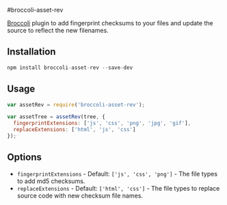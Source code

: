 #broccoli-asset-rev

[Broccoli](https://github.com/broccolijs/broccoli) plugin to add fingerprint checksums to your files and update the source to reflect the new filenames.

## Installation

```js
npm install broccoli-asset-rev --save-dev
```

## Usage

```js
var assetRev = require('broccoli-asset-rev');

var assetTree = assetRev(tree, {
  fingerprintExtensions: ['js', 'css', 'png', 'jpg', 'gif'],
  replaceExtensions: ['html', 'js', 'css']
});
```

## Options

  - `fingerprintExtensions` - Default: `['js', 'css', 'png']` - The file types to add md5 checksums.
  - `replaceExtensions` - Default: `['html', 'css']` - The file types to replace source code with new checksum file names.
